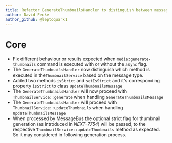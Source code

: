 ```yaml
---
title: Refactor GenerateThumbnailsHandler to distinguish between message types
author: David Fecke
author_github: @leptoquark1
---
```

# Core
* Fix different behaviour or results expected when `media:generate-thumbnails` command is executed with or without the `async` flag.
* The `GenerateThumbnailsHandler` now distinguish which method is executed in the`ThumbnailService` based on the message type.
* Added two methods `isStrict` and `setIsStrict` and it's corresponding property `isStrict` to class `UpdateThumbnailsMessage`
* The `GenerateThumbnailsHandler` will now proceed with `ThumbnailService::generate` when handling `GenerateThumbnailsMessage`
* The `GenerateThumbnailsHandler` will proceed with `ThumbnailService::updateThumbnails` when handling `UpdateThumbnailsMessage`
* When processed by MessageBus the optional strict flag for thumbnail generation (as introduced in _NEXT-7754_) will be passed,
  to the respective `ThumbnailService::updateThumbnails` method as expected. So it may considered in following generation process.
